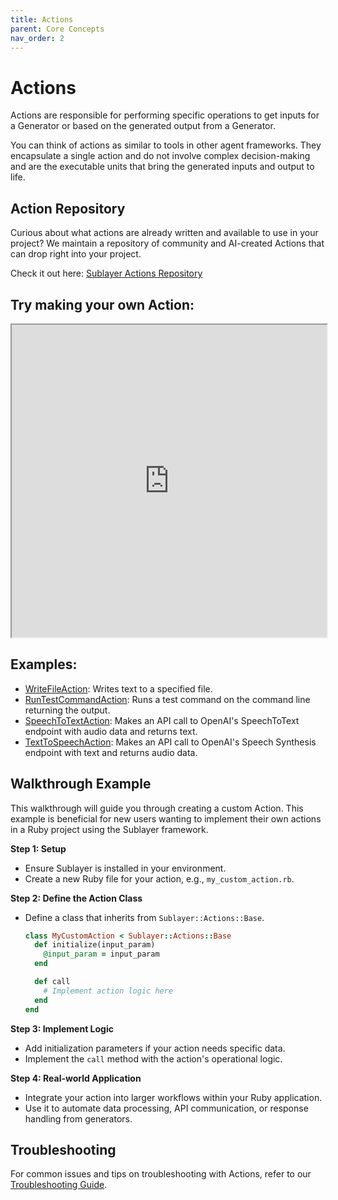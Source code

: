 ```yaml
---
title: Actions
parent: Core Concepts
nav_order: 2
---
```


# Actions

Actions are responsible for performing specific operations to get inputs for a Generator or based on the generated output from a Generator.

You can think of actions as similar to tools in other agent frameworks. They encapsulate a single action and do not involve complex decision-making and are the executable units that bring the generated inputs and output to life.

## Action Repository

Curious about what actions are already written and available to use in your project? We maintain a repository of community and AI-created Actions that can drop right into your project.

Check it out here: [Sublayer Actions Repository](https://github.com/sublayerapp/sublayer_actions)

## Try making your own Action:

<iframe src="https://blueprints.sublayer.com/interactive-code-generator/sublayer-actions" width="100%" height="500px"></iframe>

## Examples:

- [WriteFileAction](https://github.com/sublayerapp/tddbot/blob/43297c5da9445bd6c8882d5e3876cff5fc6b2650/lib/tddbot/sublayer/actions/write_file_action.rb): Writes text to a specified file.
- [RunTestCommandAction](https://github.com/sublayerapp/tddbot/blob/43297c5da9445bd6c8882d5e3876cff5fc6b2650/lib/tddbot/sublayer/actions/run_test_command_action.rb): Runs a test command on the command line returning the output.
- [SpeechToTextAction](https://github.com/sublayerapp/rails_llm_voice_chat_example/blob/93300f268dde359b58c92a60db4b54d128d9d965/lib/sublayer/actions/speech_to_text_action.rb): Makes an API call to OpenAI's SpeechToText endpoint with audio data and returns text.
- [TextToSpeechAction](https://github.com/sublayerapp/rails_llm_voice_chat_example/blob/93300f268dde359b58c92a60db4b54d128d9d965/lib/sublayer/actions/text_to_speech_action.rb): Makes an API call to OpenAI's Speech Synthesis endpoint with text and returns audio data.

## Walkthrough Example

This walkthrough will guide you through creating a custom Action. This example is beneficial for new users wanting to implement their own actions in a Ruby project using the Sublayer framework.

**Step 1: Setup**
- Ensure Sublayer is installed in your environment.
- Create a new Ruby file for your action, e.g., `my_custom_action.rb`.

**Step 2: Define the Action Class**
- Define a class that inherits from `Sublayer::Actions::Base`.

  ```ruby
  class MyCustomAction < Sublayer::Actions::Base
    def initialize(input_param)
      @input_param = input_param
    end

    def call
      # Implement action logic here
    end
  end
  ```

**Step 3: Implement Logic**
- Add initialization parameters if your action needs specific data.
- Implement the `call` method with the action's operational logic.

**Step 4: Real-world Application**
- Integrate your action into larger workflows within your Ruby application.
- Use it to automate data processing, API communication, or response handling from generators.

## Troubleshooting

For common issues and tips on troubleshooting with Actions, refer to our [Troubleshooting Guide](../troubleshooting.md).
